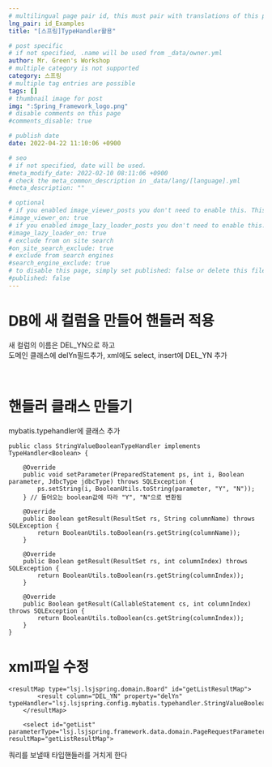 ```yaml
---
# multilingual page pair id, this must pair with translations of this page. (This name must be unique)
lng_pair: id_Examples
title: "[스프링]TypeHandler활용"

# post specific
# if not specified, .name will be used from _data/owner.yml
author: Mr. Green's Workshop
# multiple category is not supported
category: 스프링
# multiple tag entries are possible
tags: []
# thumbnail image for post
img: ":Spring_Framework_logo.png"
# disable comments on this page
#comments_disable: true

# publish date
date: 2022-04-22 11:10:06 +0900

# seo
# if not specified, date will be used.
#meta_modify_date: 2022-02-10 08:11:06 +0900
# check the meta_common_description in _data/lang/[language].yml
#meta_description: ""

# optional
# if you enabled image_viewer_posts you don't need to enable this. This is only if image_viewer_posts = false
#image_viewer_on: true
# if you enabled image_lazy_loader_posts you don't need to enable this. This is only if image_lazy_loader_posts = false
#image_lazy_loader_on: true
# exclude from on site search
#on_site_search_exclude: true
# exclude from search engines
#search_engine_exclude: true
# to disable this page, simply set published: false or delete this file
#published: false
---
```


<!-- outline-start -->

<!-- outline-end -->

# DB에 새 컬럼을 만들어 핸들러 적용   
새 컬럼의 이름은 DEL_YN으로 하고   
도메인 클래스에 delYn필드추가, xml에도 select, insert에 DEL_YN 추가   

<br/>

# 핸들러 클래스 만들기
mybatis.typehandler에 클래스 추가   
```
public class StringValueBooleanTypeHandler implements TypeHandler<Boolean> {

    @Override
    public void setParameter(PreparedStatement ps, int i, Boolean parameter, JdbcType jdbcType) throws SQLException {
        ps.setString(i, BooleanUtils.toString(parameter, "Y", "N"));
    } // 들어오는 boolean값에 따라 "Y", "N"으로 변환됨

    @Override
    public Boolean getResult(ResultSet rs, String columnName) throws SQLException {
        return BooleanUtils.toBoolean(rs.getString(columnName));
    }

    @Override
    public Boolean getResult(ResultSet rs, int columnIndex) throws SQLException {
        return BooleanUtils.toBoolean(rs.getString(columnIndex));
    }

    @Override
    public Boolean getResult(CallableStatement cs, int columnIndex) throws SQLException {
        return BooleanUtils.toBoolean(cs.getString(columnIndex));
    }
}
```

# xml파일 수정
```
<resultMap type="lsj.lsjspring.domain.Board" id="getListResultMap">
        <result column="DEL_YN" property="delYn" typeHandler="lsj.lsjspring.config.mybatis.typehandler.StringValueBooleanTypeHandler"/>
    </resultMap>

    <select id="getList" parameterType="lsj.lsjspring.framework.data.domain.PageRequestParameter" resultMap="getListResultMap">
```
쿼리를 보낼때 타입핸들러를 거치게 한다   

   <br/>




